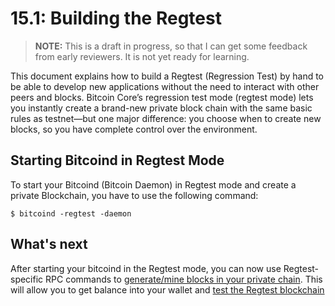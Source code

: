 # 15.1: Building the Regtest

> **NOTE:** This is a draft in progress, so that I can get some feedback from early reviewers. It is not yet ready for learning.

This document explains how to build a Regtest (Regression Test) by hand to be able to develop new applications without the need to interact with other peers and blocks.
Bitcoin Core’s regression test mode (regtest mode) lets you instantly create a brand-new private block chain with the same basic rules as testnet—but one major difference: you choose when to create new blocks, so you have complete control over the environment.

## Starting Bitcoind in Regtest Mode

To start your Bitcoind (Bitcoin Daemon) in Regtest mode and create a private Blockchain, you have to use the following command:
```
$ bitcoind -regtest -daemon
```

## What's next

After starting your bitcoind in the Regtest mode, you can now use Regtest-specific RPC commands to [generate/mine blocks in your private chain](15_3_Mining_with_Regtest.md).
This will allow you to get balance into your wallet and [test the Regtest blockchain](15_2_Testing_with_Regtest.md)

